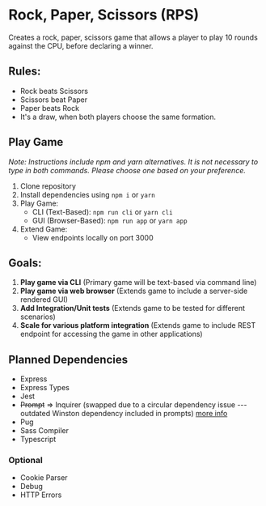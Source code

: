 # Rock, Paper, Scissors (RPS)
Creates a rock, paper, scissors game that allows a player to play 10 rounds against the CPU, before declaring a winner.

## Rules:
- Rock beats Scissors
- Scissors beat Paper
- Paper beats Rock
- It's a draw, when both players choose the same formation.

## Play Game
*Note: Instructions include npm and yarn alternatives. It is not necessary to type in both commands. Please choose one based on your preference.*

1. Clone repository
1. Install dependencies using `npm i` or `yarn`
1. Play Game:
    - CLI (Text-Based): `npm run cli` or `yarn cli`
    - GUI (Browser-Based): `npm run app` or `yarn app`
1. Extend Game:
    - View endpoints locally on port 3000

## Goals:
1. **Play game via CLI** (Primary game will be text-based via command line)
1. **Play game via web browser** (Extends game to include a server-side rendered GUI)
1. **Add Integration/Unit tests** (Extends game to be tested for different scenarios)
1. **Scale for various platform integration** (Extends game to include REST endpoint for accessing the game in other applications)

## Planned Dependencies
- Express
- Express Types
- Jest
- ~~Prompt~~ => Inquirer (swapped due to a circular dependency issue --- outdated Winston dependency included in prompts) [more info](https://github.com/flatiron/prompt/issues/199)
- Pug
- Sass Compiler
- Typescript

### Optional
- Cookie Parser
- Debug
- HTTP Errors
